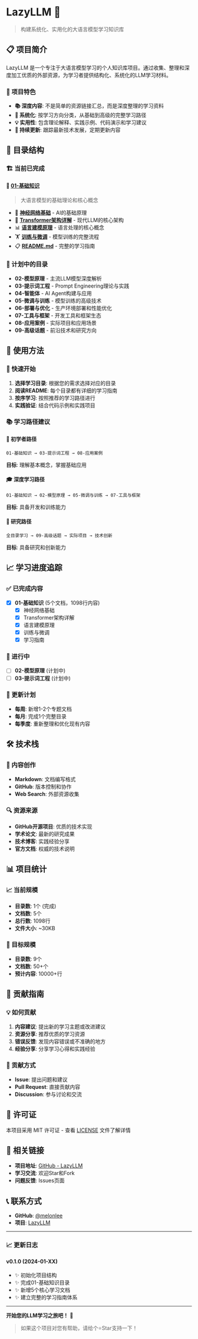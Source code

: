 # LazyLLM 🚀

> 构建系统化、实用化的大语言模型学习知识库

## 📋 项目简介

LazyLLM 是一个专注于大语言模型学习的个人知识库项目。通过收集、整理和深度加工优质的外部资源，为学习者提供结构化、系统化的LLM学习材料。

### 🎯 项目特色

- **📚 深度内容**: 不是简单的资源链接汇总，而是深度整理的学习资料
- **🎯 系统化**: 按学习方向分类，从基础到高级的完整学习路径
- **💡 实用性**: 包含理论解释、实践示例、代码演示和学习建议
- **🔄 持续更新**: 跟踪最新技术发展，定期更新内容

## 📂 目录结构

### 🏗️ 当前已完成

#### 📖 [01-基础知识](./01-基础知识/)
> 大语言模型的基础理论和核心概念

- 🧠 **[神经网络基础](./01-基础知识/神经网络基础.md)** - AI的基础原理
- 🔧 **[Transformer架构详解](./01-基础知识/Transformer架构详解.md)** - 现代LLM的核心架构
- 📊 **[语言建模原理](./01-基础知识/语言建模原理.md)** - 语言处理的核心概念
- 🏋️ **[训练与微调](./01-基础知识/训练与微调.md)** - 模型训练的完整流程
- 📋 **[README.md](./01-基础知识/README.md)** - 完整的学习指南

### 🚧 计划中的目录

- **02-模型原理** - 主流LLM模型深度解析
- **03-提示词工程** - Prompt Engineering理论与实践
- **04-智能体** - AI Agent构建与应用
- **05-微调与训练** - 模型训练的高级技术
- **06-部署与优化** - 生产环境部署和性能优化
- **07-工具与框架** - 开发工具和框架生态
- **08-应用案例** - 实际项目和应用场景
- **09-高级话题** - 前沿技术和研究方向

## 🎯 使用方法

### 🚀 快速开始

1. **选择学习目录**: 根据您的需求选择对应的目录
2. **阅读README**: 每个目录都有详细的学习指南
3. **按序学习**: 按照推荐的学习路径进行
4. **实践验证**: 结合代码示例和实践项目

### 📚 学习路径建议

#### 🌟 初学者路径
```
01-基础知识 → 03-提示词工程 → 08-应用案例
```
**目标**: 理解基本概念，掌握基础应用

#### 🎓 深度学习路径
```
01-基础知识 → 02-模型原理 → 05-微调与训练 → 07-工具与框架
```
**目标**: 具备开发和训练能力

#### 🔬 研究路径
```
全目录学习 → 09-高级话题 → 实际项目 → 技术创新
```
**目标**: 具备研究和创新能力

## 📈 学习进度追踪

### ✅ 已完成内容

- [x] **01-基础知识** (5个文档，1098行内容)
  - [x] 神经网络基础
  - [x] Transformer架构详解
  - [x] 语言建模原理
  - [x] 训练与微调
  - [x] 学习指南

### 🔄 进行中

- [ ] **02-模型原理** (计划中)
- [ ] **03-提示词工程** (计划中)

### 📅 更新计划

- **每周**: 新增1-2个专题文档
- **每月**: 完成1个完整目录
- **每季度**: 重新整理和优化现有内容

## 🛠️ 技术栈

### 📝 内容创作
- **Markdown**: 文档编写格式
- **GitHub**: 版本控制和协作
- **Web Search**: 外部资源收集

### 🔍 资源来源
- **GitHub开源项目**: 优质的技术实现
- **学术论文**: 最新的研究成果
- **技术博客**: 实践经验分享
- **官方文档**: 权威的技术说明

## 📊 项目统计

### 📈 当前规模
- **目录数**: 1个 (完成)
- **文档数**: 5个
- **总行数**: 1098行
- **文件大小**: ~30KB

### 🎯 目标规模
- **目录数**: 9个
- **文档数**: 50+个
- **预计内容**: 10000+行

## 🤝 贡献指南

### 💡 如何贡献
1. **内容建议**: 提出新的学习主题或改进建议
2. **资源分享**: 推荐优质的学习资源
3. **错误反馈**: 发现内容错误或不准确的地方
4. **经验分享**: 分享学习心得和实践经验

### 📝 贡献方式
- **Issue**: 提出问题和建议
- **Pull Request**: 直接贡献内容
- **Discussion**: 参与讨论和交流

## 📄 许可证

本项目采用 MIT 许可证 - 查看 [LICENSE](LICENSE) 文件了解详情

## 🔗 相关链接

- **项目地址**: [GitHub - LazyLLM](https://github.com/melonlee/LazyLLM)
- **学习交流**: 欢迎Star和Fork
- **问题反馈**: Issues页面

## 📞 联系方式

- **GitHub**: [@melonlee](https://github.com/melonlee)
- **项目**: [LazyLLM](https://github.com/melonlee/LazyLLM)

---

### 📈 更新日志

#### v0.1.0 (2024-01-XX)
- ✨ 初始化项目结构
- ✨ 完成01-基础知识目录
- ✨ 新增5个核心学习文档
- ✨ 建立完整的学习指南体系

---

**开始您的LLM学习之旅吧！** 🚀

> 如果这个项目对您有帮助，请给个⭐Star支持一下！